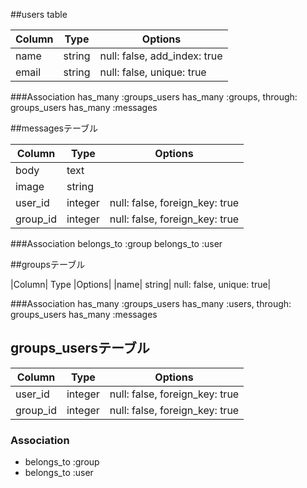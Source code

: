 ##users table

|Column| Type| Options|
|------|-----|--------|
|name |string| null: false, add_index: true|
|email| string| null: false, unique: true|

###Association
has_many :groups_users
has_many :groups, through: groups_users
has_many :messages

##messagesテーブル

|Column |Type |Options|
|-------|-----|-------|
|body| text|
|image| string|
|user_id| integer |null: false, foreign_key: true|
|group_id |integer |null: false, foreign_key: true|

###Association
belongs_to :group
belongs_to :user

##groupsテーブル

|Column| Type |Options|
|name| string| null: false, unique: true|

###Association
has_many :groups_users
has_many :users, through: groups_users
has_many :messages


## groups_usersテーブル

|Column|Type|Options|
|------|----|-------|
|user_id|integer|null: false, foreign_key: true|
|group_id|integer|null: false, foreign_key: true|

### Association
- belongs_to :group
- belongs_to :user